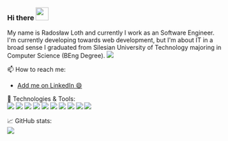 
### Hi there <img src="https://raw.githubusercontent.com/MartinHeinz/MartinHeinz/master/wave.gif" width="30px">
My name is Radosław Loth and currently I work as an Software Engineer. 
I'm currently developing towards web development, but I'm about IT in a broad sense
I graduated from Silesian University of Technology majoring in Computer Science (BEng Degree).
![](https://komarev.com/ghpvc/?username=Fariusz)


📫 How to reach me:
- <a href="http://linkedin.com/in/radoslaw-loth/">Add me on LinkedIn 😄</a>

🔧 Technologies & Tools:
<br>
![](https://img.shields.io/badge/Editor-IntelliJ-informational?style=flat&logo=Intellij-idea&logoColor=white&color=2bbc8a)
![](https://img.shields.io/badge/Editor-VS-informational?style=flat&logo=Visual-Studio&logoColor=white&color=2bbc8a)
![](https://img.shields.io/badge/Code-Java-informational?style=flat&logo=Java&logoColor=white&color=2bbc8a)
![](https://img.shields.io/badge/Code-SpringBoot-informational?style=flat&logo=SpringBoot&logoColor=white&color=2bbc8a)
![](https://img.shields.io/badge/Code-C++-informational?style=flat&logo=C&2B&2B&logoColor=white&color=2bbc8a)
![](https://img.shields.io/badge/Code-JavaScript-informational?style=flat&logo=JavaScript&logoColor=white&color=2bbc8a)
![](https://img.shields.io/badge/Code-TypeScript-informational?style=flat&logo=TypeScript&logoColor=white&color=2bbc8a)
![](https://img.shields.io/badge/Code-Angular-informational?style=flat&logo=Angular&logoColor=white&color=2bbc8a)
![](https://img.shields.io/badge/Code-BootStrap-informational?style=flat&logo=Bootstrap&logoColor=white&color=2bbc8a)
![](https://img.shields.io/badge/Shell-PowerShell-informational?style=flat&logo=PowerShell&logoColor=white&color=2bbc8a)

📈 GitHub stats:
<br>
<img align="center" src="https://github-readme-stats.vercel.app/api/?username=Fariusz&theme=<THEME_NAME>" /><br>
